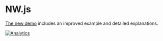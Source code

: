 # NW.js

[The new demo](https://docs.sheetjs.com/docs/demos/desktop#nwjs)
includes an improved example and detailed explanations.

[![Analytics](https://ga-beacon.appspot.com/UA-36810333-1/SheetJS/js-xlsx?pixel)](https://github.com/SheetJS/js-xlsx)
